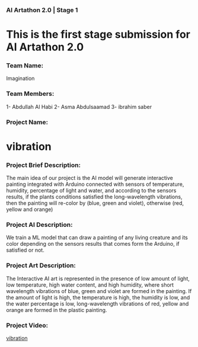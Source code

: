 ### AI Artathon 2.0 | Stage 1
# This is the first stage submission for AI Artathon 2.0

### Team Name:
Imagination

### Team Members:
1- Abdullah Al Habi
2- Asma Abdulsaamad
3- ibrahim saber

### Project Name:
# vibration

### Project Brief Description:
The main idea of our project is the AI model will generate interactive painting integrated with Arduino connected with sensors of temperature, humidity, percentage of light and water, and according to the sensors results, if the plants conditions satisfied the long-wavelength vibrations, then the painting will re-color by (blue, green and violet), otherwise (red, yellow and orange)

### Project AI Description:
We train a ML model that can draw a painting of any living creature and its color depending on the sensors results that comes form the Arduino, if satisfied or not.

### Project Art Description:
The Interactive AI art is represented in the presence of low amount of light, low temperature, high water content, and high humidity, where short wavelength vibrations of blue, green and violet are formed in the painting. If the amount of light is high, the temperature is high, the humidity is low, and the water percentage is low, long-wavelength vibrations of red, yellow and orange are formed in the plastic painting.

### Project Video:
[vibration](https://youtu.be/k1bC2KbdlVI)

